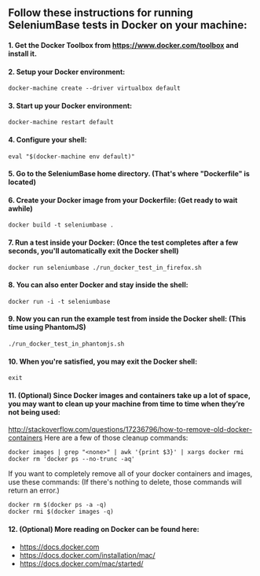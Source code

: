 ## Follow these instructions for running SeleniumBase tests in Docker on your machine:

#### 1. Get the Docker Toolbox from https://www.docker.com/toolbox and install it.

#### 2. Setup your Docker environment:

    docker-machine create --driver virtualbox default

#### 3. Start up your Docker environment:

    docker-machine restart default

#### 4. Configure your shell:

    eval "$(docker-machine env default)"

#### 5. Go to the SeleniumBase home directory. (That's where "Dockerfile" is located)

#### 6. Create your Docker image from your Dockerfile: (Get ready to wait awhile)

    docker build -t seleniumbase .

#### 7. Run a test inside your Docker: (Once the test completes after a few seconds, you'll automatically exit the Docker shell)

    docker run seleniumbase ./run_docker_test_in_firefox.sh

#### 8. You can also enter Docker and stay inside the shell:

    docker run -i -t seleniumbase

#### 9. Now you can run the example test from inside the Docker shell: (This time using PhantomJS)

    ./run_docker_test_in_phantomjs.sh

#### 10. When you're satisfied, you may exit the Docker shell:

    exit

#### 11. (Optional) Since Docker images and containers take up a lot of space, you may want to clean up your machine from time to time when they’re not being used:
http://stackoverflow.com/questions/17236796/how-to-remove-old-docker-containers
Here are a few of those cleanup commands:

    docker images | grep "<none>" | awk '{print $3}' | xargs docker rmi
    docker rm 'docker ps --no-trunc -aq'

If you want to completely remove all of your docker containers and images, use these commands: (If there's nothing to delete, those commands will return an error.)

    docker rm $(docker ps -a -q)
    docker rmi $(docker images -q)

#### 12. (Optional) More reading on Docker can be found here:
* https://docs.docker.com
* https://docs.docker.com/installation/mac/
* https://docs.docker.com/mac/started/
